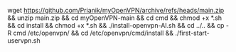 wget https://github.com/Prianik/myOpenVPN/archive/refs/heads/main.zip && unzip main.zip &&
cd myOpenVPN-main &&
cd cmd &&
chmod +x *.sh &&
cd install &&
chmod +x *.sh &&
./install-openvpn-AI.sh &&
cd ../.. &&
cp -R cmd /etc/openvpn/ &&
cd /etc/openvpn/cmd/install &&
./first-start-uservpn.sh

